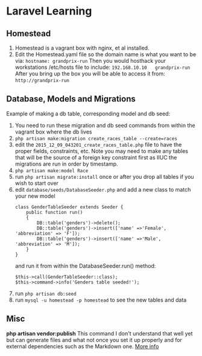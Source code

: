 # Laravel Learning

## Homestead

1. Homestead is a vagrant box with nginx, et al installed.
1. Edit the Homestead.yaml file so the domain name is what you want to be via:
   `hostname: grandprix-run`
   Then you would hosthack your workstations /etc/hosts file to include:
   `192.168.10.10   grandprix-run`
   After you bring up the box you will be able to access it from:
   `http://grandprix-run`

## Database, Models and Migrations

Example of making a db table, corresponding model and db seed:
1. You need to run these migration and db seed commands from within the vagrant box where the db lives
1. `php artisan make:migration create_races_table --create=races`
1. edit the `2015_12_09_043201_create_races_table.php` file to have the proper fields,
   constraints, etc. Note you may need to make any tables that will be the source of
   a foreign key constraint first as IIUC the migrations are run in order by timestamp.
1. `php artisan make:model Race`
1. run `php artisan migrate:install` once or after you drop all tables if you wish to start over
1. edit `database/seeds/DatabaseSeeder.php` and add a new class to match your new model
   ```
   class GenderTableSeeder extends Seeder {
       public function run()
       {
           DB::table('genders')->delete();
           DB::table('genders')->insert(['name' =>'Female', 'abbreviation' => 'F']);
           DB::table('genders')->insert(['name' =>'Male', 'abbreviation' => 'M']);
       }
   }
   ```
   and run it from within the DatabaseSeeder.run() method:
   ```
   $this->call(GenderTableSeeder::class);
   $this->command->info('Genders table seeded!');
   ```
1. run `php artisan db:seed`
1. run `mysql -u homestead -p homestead` to see the new tables and data

## Misc

**php artisan vendor:publish** This command I don't understand that well yet but can generate
files and what not once you set it up properly and for external dependencies such as the Markdown one.
[More info](http://laravel.com/docs/5.1/packages)


